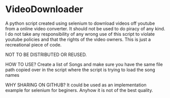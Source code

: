 # VideoDownloader
A python script created using selenium to download videos off youtube from a online video converter. 
It should not be used to do piracy of any kind. 
I do not take any responsibility of any wrong use of this script to violate youtube policies and that the rights of the video owners. This is just a recreational piece of code. 

NOT TO BE DISTRIBUTED OR REUSED.  

HOW TO USE? 
Create a list of Songs and make sure you have the same file path copied over in the script where the script is trying to load the song names  

WHY SHARING ON GITHUB? 
It could be used as an implementation example for selenium for beginers. Anyhow it is not of the best quality.
